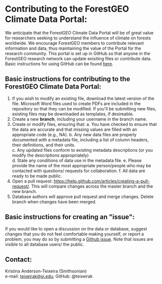 # Contributing to the ForestGEO Climate Data Portal: 

We anticipate that the ForestGEO Climate Data Portal will be of great value for researchers seeking to understand the influence of climate on forests worldwide. We encourage ForestGEO members to contribute relevant information and data, thus maintaining the value of the Portal for the research community. This portal is set up in GitHub so that anyone in the ForestGEO research network can update exisiting files or contribute data. Basic instructions for using GitHub can be found [here](https://guides.github.com/activities/hello-world/).

## Basic instructions for contributing to the ForestGEO Climate Data Portal: 
1.	If you wish to modify an existing file, download the latest version of the file. Microsoft Word files used to create PDFs are included in the repository so that they can be modified. If you'll be submitting new files, existing files may be downloaded as templates, if desireable.
2.	Create a new **branch**, including your username in the branch name.  
3.	Create or modify files, ensuring that: 
    a.	You have checked to ensure that the data are accurate and that missing values are filled with an appropriate code (e.g., NA).
    b.  Any new data files are properly documented with a metadata file, including a list of column headers, their definitions, and their units.  
    c.	Any updated files conform to existing metadata descriptions (or you modify the descriptions appropriately)  
    d.	State any conditions of data use in the metadata file.
    e.  Please provide the name of the most appropriate person/people who may be contacted with questions/ requests for collaboration. 
    f.	All data are ready to be made public.   
4.	Open a pull request: https://help.github.com/articles/creating-a-pull-request/. This will compare changes across the master branch and the new branch.  
5.	Database authors will approve pull request and merge changes. Delete branch when changes have been merged.  

## Basic instructions for creating an "issue":
If you would like to open a discussion on the data or database, suggest changes that you do not feel comfortable making yourself, or report a problem, you may do so by submitting a [Github issue](https://help.github.com/articles/creating-an-issue/). Note that issues are visible to all database users/ the public.

## Contact:
Kristina Anderson-Teixeira (Smithsonian)  
e-mail: teixeirak@si.edu; GitHub: @teixeirak
